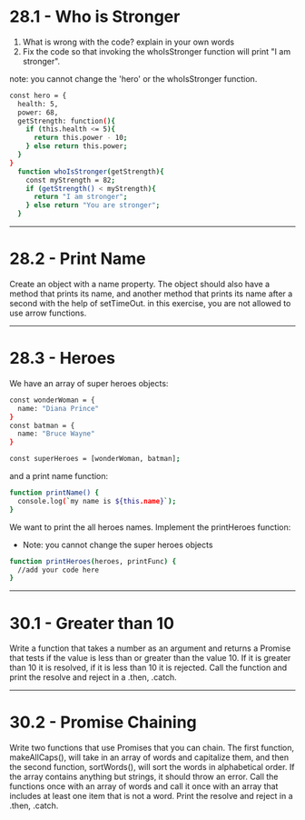 # 28.1 - Who is Stronger

1. What is wrong with the code? explain in your own words
2. Fix the code so that invoking the whoIsStronger function will print "I am
   stronger".

note: you cannot change the 'hero' or the whoIsStronger function.

```sh
const hero = {
  health: 5,
  power: 68,
  getStrength: function(){
    if (this.health <= 5){
      return this.power - 10;
    } else return this.power;
  }
}
  function whoIsStronger(getStrength){
    const myStrength = 82;
    if (getStrength() < myStrength){
      return "I am stronger";
    } else return "You are stronger";
  }
```

---

# 28.2 - Print Name

Create an object with a name property. The object should also have a method that
prints its name, and another method that prints its name after a second with the
help of setTimeOut. in this exercise, you are not allowed to use arrow
functions.

---

# 28.3 - Heroes

We have an array of super heroes objects:

```sh
const wonderWoman = {
  name: "Diana Prince"
}
const batman = {
  name: "Bruce Wayne"
}

const superHeroes = [wonderWoman, batman];
```

and a print name function:

```sh
function printName() {
  console.log(`my name is ${this.name}`);
}
```

We want to print the all heroes names. Implement the printHeroes function:

- Note: you cannot change the super heroes objects

```sh
function printHeroes(heroes, printFunc) {
  //add your code here
}
```

---

# 30.1 - Greater than 10

Write a function that takes a number as an argument and returns a Promise that
tests if the value is less than or greater than the value 10. If it is greater
than 10 it is resolved, if it is less than 10 it is rejected. Call the function
and print the resolve and reject in a .then, .catch.

---

# 30.2 - Promise Chaining

Write two functions that use Promises that you can chain. The first function,
makeAllCaps(), will take in an array of words and capitalize them, and then the
second function, sortWords(), will sort the words in alphabetical order. If the
array contains anything but strings, it should throw an error. Call the
functions once with an array of words and call it once with an array that
includes at least one item that is not a word. Print the resolve and reject in a
.then, .catch.
